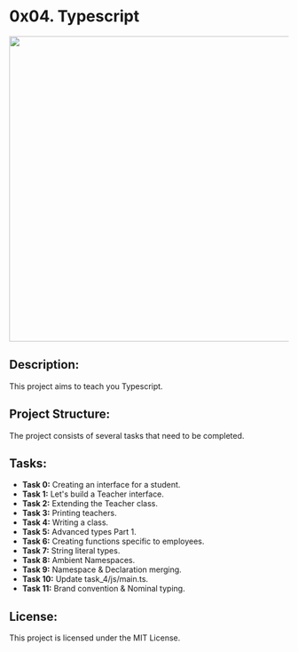 #  0x04. Typescript 

<p align="center"> <img src="https://i.redd.it/b70t2si6yrd61.png" width="550" higth="550">

## Description:

This project aims to teach you Typescript.

## Project Structure:

The project consists of several tasks that need to be completed.

## Tasks:

- **Task 0:** Creating an interface for a student.
- **Task 1:** Let's build a Teacher interface.
- **Task 2:** Extending the Teacher class.
- **Task 3:** Printing teachers.
- **Task 4:** Writing a class.
- **Task 5:** Advanced types Part 1.
- **Task 6:** Creating functions specific to employees.
- **Task 7:** String literal types.
- **Task 8:** Ambient Namespaces.
- **Task 9:** Namespace & Declaration merging.
- **Task 10:** Update task_4/js/main.ts.
- **Task 11:** Brand convention & Nominal typing.


## License:

This project is licensed under the MIT License.
